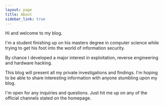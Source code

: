 ```yaml
---
layout: page
title: About
sidebar_link: true
---
```


<p class="message">
  Hi and welcome to my blog.
</p>

I'm a student finishing up on his masters degree in computer science while trying to get his foot into the world of information security.

By chance I developed a major interest in exploitation, reverse engineering and hardware hacking.

This blog will present all my private investigations and findings.
I'm hoping to be able to share interesting information with anyone stumbling upon my blog.

I'm open for any inquiries and questions. Just hit me up on any of the official channels stated on the homepage.
